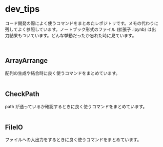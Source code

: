 # dev_tips

コード開発の際によく使うコマンドをまとめたレポジトリです。メモの代わりに残してよく参照しています。ノートブック形式のファイル (拡張子 .ipynb) は出力結果もついています。どんな挙動だったか忘れた時に見ています。  

<br>

## ArrayArrange

配列の生成や結合時に良く使うコマンドをまとめています。  
<br>


## CheckPath

path が通っているか確認するときに良く使うコマンドをまとめています。  
<br>


## FileIO

ファイルへの入出力をするときに良く使うコマンドをまとめています。

